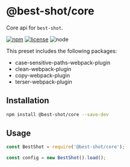 # @best-shot/core

Core api for `best-shot`.

[npm-url]: https://www.npmjs.com/package/@best-shot/core
[npm-badge]: https://img.shields.io/npm/v/@best-shot/core.svg?style=flat-square&logo=npm
[github-url]: https://github.com/Airkro/best-shot/tree/master/packages/core
[node-badge]: https://img.shields.io/node/v/@best-shot/core.svg?style=flat-square&colorB=green&logo=node.js
[license-badge]: https://img.shields.io/npm/l/@best-shot/core.svg?style=flat-square&colorB=blue&logo=github

[![npm][npm-badge]][npm-url]
[![license][license-badge]][github-url]
![node][node-badge]

This preset includes the following packages:

- case-sensitive-paths-webpack-plugin
- clean-webpack-plugin
- copy-webpack-plugin
- terser-webpack-plugin

## Installation

```bash
npm install @best-shot/core --save-dev
```

## Usage

```js
const BestShot = require('@best-shot/core');

const config = new BestShot().load();
```
